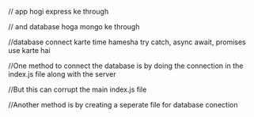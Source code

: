 // app hogi express ke through

// and database hoga mongo ke through

//database connect karte time hamesha try catch, async await, promises use karte hai

//One method to connect the database is by doing the connection in the index.js file along with the server

//But this can corrupt the main index.js file

//Another method is by creating a seperate file for database conection

